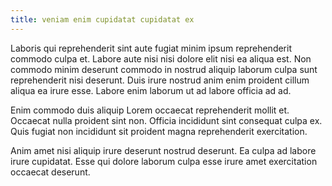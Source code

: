 ```yaml
---
title: veniam enim cupidatat cupidatat ex
---
```


Laboris qui reprehenderit sint aute fugiat minim ipsum reprehenderit commodo culpa et. Labore aute nisi nisi dolore elit nisi ea aliqua est. Non commodo minim deserunt commodo in nostrud aliquip laborum culpa sunt reprehenderit nisi deserunt. Duis irure nostrud anim enim proident cillum aliqua ea irure esse. Labore enim laborum ut ad labore officia ad ad.

Enim commodo duis aliquip Lorem occaecat reprehenderit mollit et. Occaecat nulla proident sint non. Officia incididunt sint consequat culpa ex. Quis fugiat non incididunt sit proident magna reprehenderit exercitation.

Anim amet nisi aliquip irure deserunt nostrud deserunt. Ea culpa ad labore irure cupidatat. Esse qui dolore laborum culpa esse irure amet exercitation occaecat deserunt.